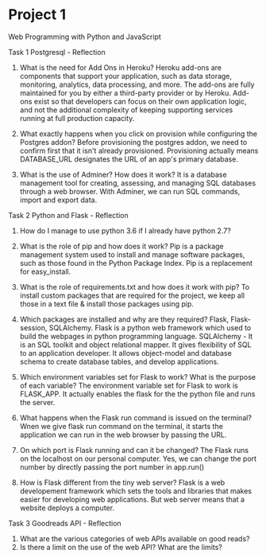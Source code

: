 # Project 1

Web Programming with Python and JavaScript

Task 1 Postgresql - Reflection
1. What is the need for Add Ons in Heroku?
   Heroku add-ons are components that support your application, such as data storage, monitoring, analytics, data processing, and more. 
   The add-ons are fully maintained for you by either a third-party provider or by Heroku. 
   Add-ons exist so that developers can focus on their own application logic, and not the additional complexity of keeping supporting services running at full production capacity.

2. What exactly happens when you click on provision while configuring the Postgres addon?
   Before provisioning the postgres addon, we need to confirm first that it isn't already provisioned. Provisioning actually means DATABASE_URL designates the URL of an app's primary database.

3. What is the use of Adminer? How does it work?
   It is a database management tool for creating, assessing, and managing SQL databases through a web browser. With Adminer, we can run SQL commands, import and export data. 

Task 2 Python and Flask - Reflection
1. How do I manage to use python 3.6 if I already have python 2.7?
2. What is the role of pip and how does it work?
   Pip is a package management system used to install and manage software packages, such as those found in the Python Package Index. 
   Pip is a replacement for easy_install. 
   
3. What is the role of requirements.txt and how does it work with pip?
   To install custom packages that are required for the project, we keep all those in a text file & install those packages using pip.

4. Which packages are installed and why are they required?
   Flask, Flask-session, SQLAlchemy.
   Flask is a python web framework which used to build the webpages in python programming language. 
   SQLAlchemy - It is an SQL toolkit and object relational mapper. It gives flexibility of SQL to an application developer. It allows object-model and database schema to create database tables, and develop applications.

5. Which environment variables set for Flask to work? What is the purpose of each variable?
   The environment variable set for Flask to work is FLASK_APP. It actually enables the flask for the the python file and runs the server.
   
6. What happens when the Flask run command is issued on the terminal?
   Wnen we give flask run command on the terminal, it starts the application we can run in the web browser by passing the URL.

7. On which port is Flask running and can it be changed?
   The Flask runs on the localhost on our personal computer. Yes, we can change the port number by directly passing the port number in app.run()

8. How is Flask different from the tiny web server?
   Flask is a web developement framework which sets the tools and libraries that makes easier for developing web applications. But web server means that a website deploys a computer.
   
Task 3 Goodreads API - Reflection
1. What are the various categories of web APIs available on good reads?
2. Is there a limit on the use of the web API? What are the limits?

